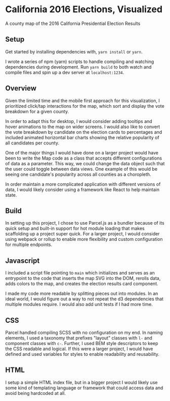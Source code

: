 # California 2016 Elections, Visualized

A county map of the 2016 California Presidential Election Results

## Setup

Get started by installing dependencies with, `yarn install` or `yarn`. 

I wrote a series of npm (yarn) scripts to handle compiling and watching dependencies during development. Run `yarn build` to both watch and compile files and spin up a dev server at `localhost:1234`.

## Overview

Given the limited time and the mobile first approach for this visualization, I prioritized click/tap interactions for the map, which sort and display the vote breakdown for a given county. 

In order to adapt this for desktop, I would consider adding tooltips and hover animations to the map on wider screens. I would also like to convert the vote breakdown by candidate on the election cards to  percentages and included animated horizontal bar charts showing the relative popularity of all candidates per county. 

One of the major things I would have done on a larger project would have been to write the Map code as a class that accepts different configurations of data as a parameter. This way, we could change the data object such that the user could toggle between data views. One example of this would be seeing one candidate's popularity across all counties as a choropleth.

In order maintain a more complicated application with different versions of data, I would likely consider using a framework like React to help maintain state.

## Build

In setting up this project, I chose to use Parcel.js as a bundler because of its quick setup and built-in support for hot module loading that makes scaffolding up a project super quick. For a larger project, I would consider using webpack or rollup to enable more flexibility and custom configuration for multiple endpoints.

## Javascript

I included a script file pointing to `main` which initializes and serves as an entrypoint to the code that inserts the map SVG into the DOM, rerolls data, adds colors to the map, and creates the election results card component.

I made my code more readable by splitting pieces out into modules. In an ideal world, I would figure out a way to not repeat the d3 dependencies that multiple modules require. I would also add unit tests if I had more time. 

## CSS

Parcel handled compiling SCSS with no configuration on my end. In naming elements, I used a taxonomy that prefixes "layout" classes with `l-` and component classes with `c-`. Further, I used BEM style descriptors to keep the CSS readable and logical. If this were a larger project, I would have defined  and used variables for styles to enable readability and reusability.

## HTML

I setup a simple HTML index file, but in a bigger project I would likely use some kind of templating language or framework that could access data and avoid being hardcoded at all.